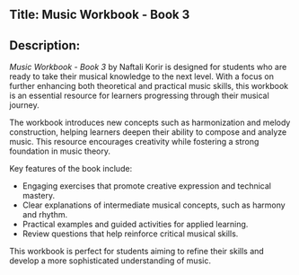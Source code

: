 
## Title: **Music Workbook - Book 3**

## Description:
*Music Workbook - Book 3* by Naftali Korir is designed for students who are ready to take their musical knowledge to the next level. With a focus on further enhancing both theoretical and practical music skills, this workbook is an essential resource for learners progressing through their musical journey.

The workbook introduces new concepts such as harmonization and melody construction, helping learners deepen their ability to compose and analyze music. This resource encourages creativity while fostering a strong foundation in music theory.

Key features of the book include:
- Engaging exercises that promote creative expression and technical mastery.
- Clear explanations of intermediate musical concepts, such as harmony and rhythm.
- Practical examples and guided activities for applied learning.
- Review questions that help reinforce critical musical skills.

This workbook is perfect for students aiming to refine their skills and develop a more sophisticated understanding of music.
